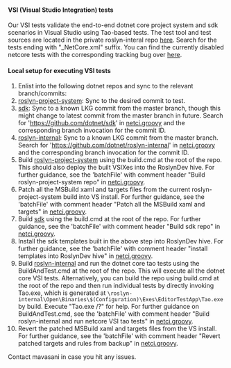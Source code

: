 #### VSI (Visual Studio Integration) tests

Our VSI tests validate the end-to-end dotnet core project system and sdk scenarios in Visual Studio using Tao-based tests. The test tool and test sources are located in the private roslyn-interal repo [here](https://github.com/dotnet/roslyn-internal/tree/master/Closed/Hosting/RoslynTaoActions/IntegrationTests). Search for the tests ending with "_NetCore.xml" suffix. You can find the currently disabled netcore tests with the corresponding tracking bug over [here](https://github.com/dotnet/roslyn-internal/blob/master/Closed/Hosting/Test/Execution/TestLocator.cs#L54).

#### Local setup for executing VSI tests

1. Enlist into the following dotnet repos and sync to the relevant branch/commits:
  1. [roslyn-project-system](https://github.com/dotnet/roslyn-project-system): Sync to the desired commit to test.
  2. [sdk](https://github.com/dotnet/sdk): Sync to a known LKG commit from the master branch, though this might change to latest commit from the master branch in future. Search for 'https://github.com/dotnet/sdk' in [netci.groovy](/netci.groovy) and the corresponding branch invocation for the commit ID.
  3. [roslyn-internal](https://github.com/dotnet/roslyn-internal): Sync to a known LKG commit from the master branch. Search for 'https://github.com/dotnet/roslyn-internal' in [netci.groovy](/netci.groovy) and the corresponding branch invocation for the commit ID.
2. Build [roslyn-project-system](https://github.com/dotnet/roslyn-project-system) using the build.cmd at the root of the repo. This should also deploy the built VSIXes into the RoslynDev hive. For further guidance, see the 'batchFile' with comment header "Build roslyn-project-system repo" in [netci.groovy](/netci.groovy).
3. Patch all the MSBuild xaml and targets files from the current roslyn-project-system build into VS install. For further guidance, see the 'batchFile' with comment header "Patch all the MSBuild xaml and targets" in [netci.groovy](/netci.groovy).
4. Build [sdk](https://github.com/dotnet/sdk) using the build.cmd at the root of the repo. For further guidance, see the 'batchFile' with comment header "Build sdk repo" in [netci.groovy](/netci.groovy).
5. Install the sdk templates built in the above step into RoslynDev hive. For further guidance, see the 'batchFile' with comment header "install templates into RoslynDev hive" in [netci.groovy](/netci.groovy).
6. Build [roslyn-internal](https://github.com/dotnet/roslyn-internal) and run the dotnet core tao tests using the BuildAndTest.cmd at the root of the repo. This will execute all the dotnet core VSI tests. Alternatively, you can build the repo using build.cmd at the root of the repo and then run individual tests by directly invoking Tao.exe, which is generated at `\roslyn-internal\Open\Binaries\$(Configuration)\Exes\EditorTestApp\Tao.exe` by build. Execute "Tao.exe /?" for help. For further guidance on BuildAndTest.cmd, see the 'batchFile' with comment header "Build roslyn-internal and run netcore VSI tao tests" in [netci.groovy](/netci.groovy).
7. Revert the patched MSBuild xaml and targets files from the VS install. For further guidance, see the 'batchFile' with comment header "Revert patched targets and rules from backup" in [netci.groovy](/netci.groovy).

Contact mavasani in case you hit any issues.

